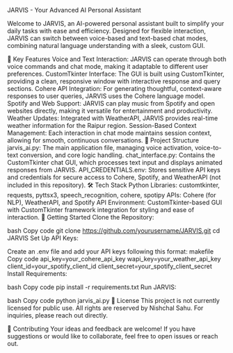 JARVIS - Your Advanced AI Personal Assistant


Welcome to JARVIS, an AI-powered personal assistant built to simplify your daily tasks with ease and efficiency. Designed for flexible interaction, JARVIS can switch between voice-based and text-based chat modes, combining natural language understanding with a sleek, custom GUI.

🌟 Key Features
Voice and Text Interaction: JARVIS can operate through both voice commands and chat mode, making it adaptable to different user preferences.
CustomTkinter Interface: The GUI is built using CustomTkinter, providing a clean, responsive window with interactive response and query sections.
Cohere API Integration: For generating thoughtful, context-aware responses to user queries, JARVIS uses the Cohere language model.
Spotify and Web Support: JARVIS can play music from Spotify and open websites directly, making it versatile for entertainment and productivity.
Weather Updates: Integrated with WeatherAPI, JARVIS provides real-time weather information for the Raipur region.
Session-Based Context Management: Each interaction in chat mode maintains session context, allowing for smooth, continuous conversations.
📂 Project Structure
jarvis_ai.py: The main application file, managing voice activation, voice-to-text conversion, and core logic handling.
chat_interface.py: Contains the CustomTkinter chat GUI, which processes text input and displays animated responses from JARVIS.
API_CREDENTIALS.env: Stores sensitive API keys and credentials for secure access to Cohere, Spotify, and WeatherAPI (not included in this repository).
🛠️ Tech Stack
Python Libraries: customtkinter, requests, pyttsx3, speech_recognition, cohere, spotipy
APIs: Cohere (for NLP), WeatherAPI, and Spotify API
Environment: CustomTkinter-based GUI with CustomTkinter framework integration for styling and ease of interaction.
🚀 Getting Started
Clone the Repository:

bash
Copy code
git clone https://github.com/yourusername/JARVIS.git
cd JARVIS
Set Up API Keys:

Create an .env file and add your API keys following this format:
makefile
Copy code
api_key=your_cohere_api_key
wapi_key=your_weather_api_key
client_id=your_spotify_client_id
client_secret=your_spotify_client_secret
Install Requirements:

bash
Copy code
pip install -r requirements.txt
Run JARVIS:

bash
Copy code
python jarvis_ai.py
📄 License
This project is not currently licensed for public use. All rights are reserved by Nishchal Sahu. For inquiries, please reach out directly.

🤝 Contributing
Your ideas and feedback are welcome! If you have suggestions or would like to collaborate, feel free to open issues or reach out.

